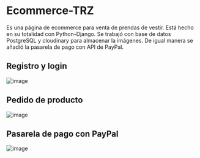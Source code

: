 # Ecommerce-TRZ

Es una página de ecommerce para venta de prendas de vestir. Está hecho en su totalidad con Python-Django. Se trabajó con base de datos PostgreSQL y cloudinary para almacenar la imágenes. De igual manera se añadió la pasarela de pago con API de PayPal.

## Registro y login
![image](https://res.cloudinary.com/dlhsturyl/image/upload/v1648680421/portfolio_photos/GIF/eshop/eshop_registro_qwpqsy.gif)

## Pedido de producto
![image](https://res.cloudinary.com/dlhsturyl/image/upload/v1648680421/portfolio_photos/GIF/eshop/eshop_pedido_tkizr6.gif)

## Pasarela de pago con PayPal
![image](https://res.cloudinary.com/dlhsturyl/image/upload/v1648680907/portfolio_photos/GIF/eshop/eshop_paypal_xzdgv4.gif)
